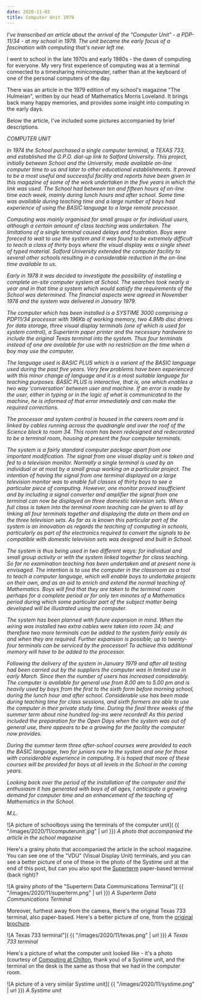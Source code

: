 ```yaml
---
date: 2020-11-03
title: Computer Unit 1979
---
```


_I've transcribed an article about the arrival of the "Computer Unit" - a PDP-11/34 - at my school in 1979. The unit became the early focus of a fascination with computing that's never left me._

I went to school in the late 1970s and early 1980s - the dawn of computing for everyone. My very first experience of computing was at a terminal connected to a timesharing minicomputer, rather than at the keyboard of one of the personal computers of the day.

There was an article in the 1979 edition of my school's magazine "The Hulmeian", written by our head of Mathematics Morris Loveland. It brings back many happy memories, and provides some insight into computing in the early days.

Below the article, I've included some pictures accompanied by brief descriptions.

_COMPUTER UNIT_

_In 1974 the School purchased a single computer terminal, a TEXAS 733, and established the G.P.O. dial-up link to Salford University. This project, initially between School and the University, made available on-line computer time to us and later to other educational establishments. It proved to be a most useful and successful facility and reports have been given in this magazine of some of the work undertaken in the five years in which the link was used. The School had between ten and fifteen hours of on-line time each week, mainly during lunch hours and after school. Some time was available during teaching time and a large number of boys had experience of using the BASIC language to a large remote processor._

_Computing was mainly organised for small groups or for individual users, although a certain amount of class teaching was undertaken. The limitations of a single terminal caused delays and frustration. Boys were foreced to wait to use the system and it was found to be extremely difficult to teach a class of thirty boys where the visual display was a single sheet of typed material. Salford University extended the computer facility to several other schools resulting in a considerable reduction in the on-line time available to us._

_Early in 1978 it was decided to investigate the possibility of installing a complete on-site computer system at School. The searches took nearly a year and in that time a system which would satisfy the requirements of the School was determined. The financial aspects were agreed in November 1978 and the system was delivered in January 1979._

_The computer which has been installed is a SYSTIME 3000 comprising a PDP11/34 processor with 196Kb of working memory, two 4.8Mb disc drives for data storage, three visual display terminals (one of which is used for system control), a Superterm paper printer and the necessary hardware to include the original Texas terminal into the system. Thus four terminals instead of one are available for use with no restriction on the time when a boy may use the computer._

_The language used is BASIC PLUS which is a variant of the BASIC language used during the past five years. Very few problems have been experienced with this minor change of language and it is a most suitable language for teaching purposes. BASIC PLUS is interactive, that is, one which enables a two way 'conversation' between user and machine. If an error is made by the user, either in typing or in the logic of what is communicated to the machine, he is informed of that error immediately and can make the required corrections._

_The processor and system control is housed in the careers room and is linked by cables running across the quadrangle and over the roof of the Science block to room 34. This room has been redesigned and redecorated to be a terminal room, housing at present the four computer terminals._

_The system is a fairly standard computer package apart from one important modification. The signal from one visual display unit is taken and fed to a television monitor. Normally a single terminal is used by an individual or at most by a small group working on a particular project. The intention of having the signal from one terminal displayed on a large television monitor was to enable full classes of thirty boys to see a particular piece of computing. However, one monitor proved insufficient and by including a signal converter and amplifier the signal from one terminal can now be displayed on three domestic television sets. When a full class is taken into the terminal room teaching can be given to all by linking all four terminals together and displaying the data on them and on the three television sets. As far as is known this particular part of the system is an innovation as regards the teaching of computing in schools, particularly as part of the electronics required to convert the signals to be compatible with domestic television sets was designed and built in School._

_The system is thus being used in two different ways: for individual and small group activity or with the system linked together for class teaching. So far no examination teaching has been undertaken and at present none is envisaged. The intention is to use the computer in the classroom as a tool to teach a computer language, which will enable boys to undertake projects on their own, and as an aid to enrich and extend the normal teaching of Mathematics. Boys will find that they are taken to the terminal room perhaps for a complete period or for only ten minotes of a Mathematics period during which some particular part of the subject matter being developed will be illustrated using the computer._

_The system has been planned with future expansion in mind. When the wiring was installed two extra cables were taken into room 34; and therefore two more terminals can be added to the system fairly easily as and when they are required. Further expansion is possible; up to twenty-four terminals can be serviced by the processor! To achieve this additional memory will have to be added to the processor._

_Following the delivery of the system in January 1979 and after all testing had been carried out by the suppliers the computer was in limited use in early March. Since then the number of users has increased considerably. The computer is available for general use from 8.00 am to 5.00 pm and is heavily used by boys from the first to the sixth form before morning school, during the lunch hour and after school. Considerable use has been made during teaching time for class sessions, and sixth formers are able to use the computer in their private study time. During the final three weeks of the summer term about nine hundred log-ins were recorded! As this period included the preparation for the Open Days when the system was out of general use, there appears to be a growing for the facility the computer now provides._

_During the summer term three after-school courses were provided to each the BASIC language, two for juniors new to the system and one for those with considerable experience in computing. It is hoped that more of these courses will be provided for boys at all levels in the School in the coming years._

_Looking back over the period of the installation of the computer and the enthusiasm it has generated with boys of all ages, I anticipate a growing demand for computer time and an enhancement of the teaching of Mathematics in the School._

_M.L._

![A picture of schoolboys using the terminals of the computer unit]( {{ "/images/2020/11/computerunit.jpg" | url }})
_A photo that accompanied the article in the school magazine_

Here's a grainy photo that accompanied the article in the school magazine. You can see one of the "VDU" (Visual Display Unit) terminals, and you can see a better picture of one of these in the photo of the Systime unit at the end of this post, but can you also spot the [Superterm](http://vtda.org/docs/computing/IntertecDataSystems/1100500-00_SuperTermMaintenance_1978.pdf) paper-based terminal (back right)?

<a name="superterm"></a>
![A grainy photo of the "Superterm Data Communications Terminal"]( {{ "/images/2020/11/superterm.png" | url }})
_A Superterm Data Communications Terminal_

<a name="texas-733"></a>
Moreover, furthest away from the camera, there's the original Texas 733 terminal, also paper-based. Here's a better picture of one, from the [original brochure](http://www.bitsavers.org/pdf/ti/terminal/brochures/TI-327-A-10M_Silent_700_Model_732_733_Brochure_Sep_1973.pdf).

![A Texas 733 terminal"]( {{ "/images/2020/11/texas.png" | url }})
_A Texas 733 terminal_

<a name="systime"></a>
Here's a picture of what the computer unit looked like - it's a photo (courtesy of [Computing at Chilton](http://www.chilton-computing.org.uk/), thank you) of a Systime unit, and the terminal on the desk is the same as those that we had in the computer room.

![A picture of a very similar Systime unit]( {{ "/images/2020/11/systime.png" | url }})
_A Systime unit_
